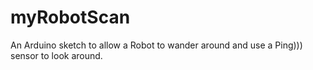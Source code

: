 myRobotScan
===========

An Arduino sketch to allow a Robot to wander around and use a Ping))) sensor to look around.
